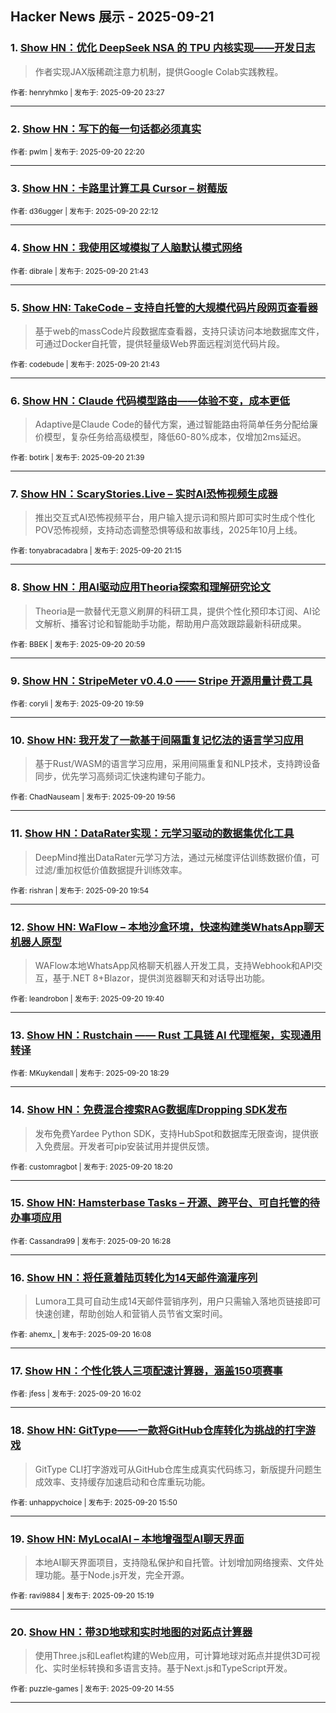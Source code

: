 ## Hacker News 展示 - 2025-09-21


### 1. [Show HN：优化 DeepSeek NSA 的 TPU 内核实现——开发日志](https://news.ycombinator.com/item?id=45318541)
> 作者实现JAX版稀疏注意力机制，提供Google Colab实践教程。

<sub>作者: henryhmko | 发布于: 2025-09-20 23:27</sub>

---

### 2. [Show HN：写下的每一句话都必须真实](https://news.ycombinator.com/item?id=45318132)

<sub>作者: pwlm | 发布于: 2025-09-20 22:20</sub>

---

### 3. [Show HN：卡路里计算工具 Cursor – 树莓版](https://news.ycombinator.com/item?id=45318078)

<sub>作者: d36ugger | 发布于: 2025-09-20 22:12</sub>

---

### 4. [Show HN：我使用区域模拟了人脑默认模式网络](https://news.ycombinator.com/item?id=45317841)

<sub>作者: dibrale | 发布于: 2025-09-20 21:43</sub>

---

### 5. [Show HN: TakeCode – 支持自托管的大规模代码片段网页查看器](https://news.ycombinator.com/item?id=45317840)
> 基于web的massCode片段数据库查看器，支持只读访问本地数据库文件，可通过Docker自托管，提供轻量级Web界面远程浏览代码片段。

<sub>作者: codebude | 发布于: 2025-09-20 21:43</sub>

---

### 6. [Show HN：Claude 代码模型路由——体验不变，成本更低](https://news.ycombinator.com/item?id=45317809)
> Adaptive是Claude Code的替代方案，通过智能路由将简单任务分配给廉价模型，复杂任务给高级模型，降低60-80%成本，仅增加2ms延迟。

<sub>作者: botirk | 发布于: 2025-09-20 21:39</sub>

---

### 7. [Show HN：ScaryStories.Live – 实时AI恐怖视频生成器](https://news.ycombinator.com/item?id=45317617)
> 推出交互式AI恐怖视频平台，用户输入提示词和照片即可实时生成个性化POV恐怖视频，支持动态调整恐惧等级和故事线，2025年10月上线。

<sub>作者: tonyabracadabra | 发布于: 2025-09-20 21:15</sub>

---

### 8. [Show HN：用AI驱动应用Theoria探索和理解研究论文](https://news.ycombinator.com/item?id=45317472)
> Theoria是一款替代无意义刷屏的科研工具，提供个性化预印本订阅、AI论文解析、播客讨论和智能助手功能，帮助用户高效跟踪最新科研成果。

<sub>作者: BBEK | 发布于: 2025-09-20 20:59</sub>

---

### 9. [Show HN：StripeMeter v0.4.0 —— Stripe 开源用量计费工具](https://news.ycombinator.com/item?id=45316827)

<sub>作者: coryli | 发布于: 2025-09-20 19:59</sub>

---

### 10. [Show HN: 我开发了一款基于间隔重复记忆法的语言学习应用](https://news.ycombinator.com/item?id=45316795)
> 基于Rust/WASM的语言学习应用，采用间隔重复和NLP技术，支持跨设备同步，优先学习高频词汇快速构建句子能力。

<sub>作者: ChadNauseam | 发布于: 2025-09-20 19:56</sub>

---

### 11. [Show HN：DataRater实现：元学习驱动的数据集优化工具](https://news.ycombinator.com/item?id=45316772)
> DeepMind推出DataRater元学习方法，通过元梯度评估训练数据价值，可过滤/重加权低价值数据提升训练效率。

<sub>作者: rishran | 发布于: 2025-09-20 19:54</sub>

---

### 12. [Show HN: WaFlow – 本地沙盒环境，快速构建类WhatsApp聊天机器人原型](https://news.ycombinator.com/item?id=45316634)
> WAFlow本地WhatsApp风格聊天机器人开发工具，支持Webhook和API交互，基于.NET 8+Blazor，提供浏览器聊天和对话导出功能。

<sub>作者: leandrobon | 发布于: 2025-09-20 19:40</sub>

---

### 13. [Show HN：Rustchain —— Rust 工具链 AI 代理框架，实现通用转译](https://news.ycombinator.com/item?id=45315948)

<sub>作者: MKuykendall | 发布于: 2025-09-20 18:29</sub>

---

### 14. [Show HN：免费混合搜索RAG数据库Dropping SDK发布](https://news.ycombinator.com/item?id=45315863)
> 发布免费Yardee Python SDK，支持HubSpot和数据库无限查询，提供嵌入免费层。开发者可pip安装试用并提供反馈。

<sub>作者: customragbot | 发布于: 2025-09-20 18:20</sub>

---

### 15. [Show HN: Hamsterbase Tasks – 开源、跨平台、可自托管的待办事项应用](https://news.ycombinator.com/item?id=45314768)

<sub>作者: Cassandra99 | 发布于: 2025-09-20 16:28</sub>

---

### 16. [Show HN：将任意着陆页转化为14天邮件滴灌序列](https://news.ycombinator.com/item?id=45314538)
> Lumora工具可自动生成14天邮件营销序列，用户只需输入落地页链接即可快速创建，帮助创始人和营销人员节省文案时间。

<sub>作者: ahemx_ | 发布于: 2025-09-20 16:08</sub>

---

### 17. [Show HN：个性化铁人三项配速计算器，涵盖150项赛事](https://news.ycombinator.com/item?id=45314477)

<sub>作者: jfess | 发布于: 2025-09-20 16:02</sub>

---

### 18. [Show HN: GitType——一款将GitHub仓库转化为挑战的打字游戏](https://news.ycombinator.com/item?id=45314376)
> GitType CLI打字游戏可从GitHub仓库生成真实代码练习，新版提升问题生成效率、支持缓存加速启动和仓库重玩功能。

<sub>作者: unhappychoice | 发布于: 2025-09-20 15:50</sub>

---

### 19. [Show HN: MyLocalAI – 本地增强型AI聊天界面](https://news.ycombinator.com/item?id=45314080)
> 本地AI聊天界面项目，支持隐私保护和自托管。计划增加网络搜索、文件处理功能。基于Node.js开发，完全开源。

<sub>作者: ravi9884 | 发布于: 2025-09-20 15:19</sub>

---

### 20. [Show HN：带3D地球和实时地图的对跖点计算器](https://news.ycombinator.com/item?id=45313925)
> 使用Three.js和Leaflet构建的Web应用，可计算地球对跖点并提供3D可视化、实时坐标转换和多语言支持。基于Next.js和TypeScript开发。

<sub>作者: puzzle-games | 发布于: 2025-09-20 14:55</sub>

---
